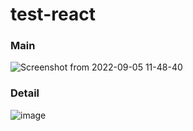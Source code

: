 # test-react

### Main
![Screenshot from 2022-09-05 11-48-40](https://user-images.githubusercontent.com/77793298/188362740-eace513f-3f31-4b65-be57-555f601be503.png)

### Detail
![image](https://user-images.githubusercontent.com/77793298/188362641-84856dd2-f434-4806-9c46-b7624944bb40.png)
